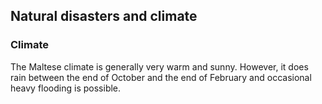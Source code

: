 ## Natural disasters and climate

### **Climate**

The Maltese climate is generally very warm and sunny. However, it does rain between the end of October and the end of February and occasional heavy flooding is possible.